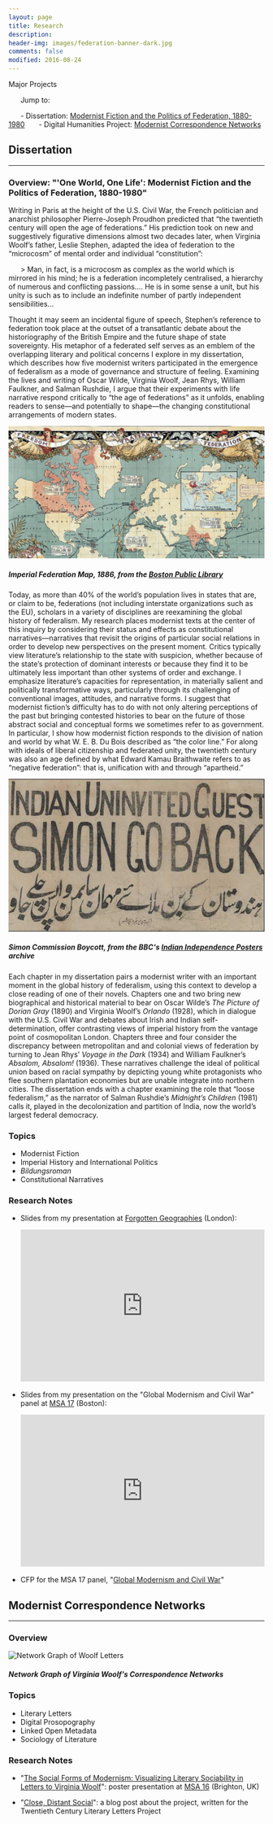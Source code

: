 ```yaml
---
layout: page
title: Research
description: 
header-img: images/federation-banner-dark.jpg
comments: false
modified: 2016-08-24
---
```


Major Projects  

&nbsp; &nbsp; &nbsp; Jump to:

&nbsp; &nbsp; &nbsp; - Dissertation: [Modernist Fiction and the Politics of Federation, 1880-1980](#dissertation)
&nbsp; &nbsp; &nbsp; - Digital Humanities Project: [Modernist Correspondence Networks](#dh)

## <a id="dissertation"></a>Dissertation
--------

### Overview: "'One World, One Life': Modernist Fiction and the Politics of Federation, 1880-1980"

Writing in Paris at the height of the U.S. Civil War, the French politician and anarchist philosopher Pierre-Joseph Proudhon predicted that “the twentieth century will open the age of federations.” His prediction took on new and suggestively figurative dimensions almost two decades later, when Virginia Woolf’s father, Leslie Stephen, adapted the idea of federation to the “microcosm” of mental order and individual “constitution”:

&nbsp; &nbsp; &nbsp; > Man, in fact, is a microcosm as complex as the world which is mirrored in his mind; he is a federation incompletely centralised, a hierarchy of numerous and conflicting passions…. He is in some sense a unit, but his unity is such as to include an indefinite number of partly independent sensibilities…

Thought it may seem an incidental figure of speech, Stephen’s reference to federation took place at the outset of a transatlantic debate about the historiography of the British Empire and the future shape of state sovereignty. His metaphor of a federated self serves as an emblem of the overlapping literary and political concerns I explore in my dissertation, which describes how five modernist writers participated in the emergence of federalism as a mode of governance and structure of feeling. Examining the lives and writing of Oscar Wilde, Virginia Woolf, Jean Rhys, William Faulkner, and Salman Rushdie, I argue that their experiments with life narrative respond critically to “the age of federations” as it unfolds, enabling readers to sense—and potentially to shape—the changing constitutional arrangements of modern states.

![Imperial Federation Map, 1886](/images/federation-banner.jpg)

##### Imperial Federation Map, 1886, from the [Boston Public Library](http://maps.bpl.org/id/m8682)

Today, as more than 40% of the world’s population lives in states that are, or claim to be, federations (not including interstate organizations such as the EU), scholars in a variety of disciplines are reexamining the global history of federalism. My research places modernist texts at the center of this inquiry by considering their status and effects as constitutional narratives—narratives that revisit the origins of particular social relations in order to develop new perspectives on the present moment. Critics typically view literature’s relationship to the state with suspicion, whether because of the state’s protection of dominant interests or because they find it to be ultimately less important than other systems of order and exchange. I emphasize literature’s capacities for representation, in materially salient and politically transformative ways, particularly through its challenging of conventional images, attitudes, and narrative forms. I suggest that modernist fiction’s difficulty has to do with not only altering perceptions of the past but bringing contested histories to bear on the future of those abstract social and conceptual forms we sometimes refer to as government. In particular, I show how modernist fiction responds to the division of nation and world by what W. E. B. Du Bois described as “the color line.” For along with ideals of liberal citizenship and federated unity, the twentieth century was also an age defined by what Edward Kamau Braithwaite refers to as “negative federation”: that is, unification with and through “apartheid.”

![Simon Commission Boycott, 1928](/images/simon_boycott.jpg)

##### Simon Commission Boycott, from the BBC's [Indian Independence Posters](http://news.bbc.co.uk/2/shared/spl/hi/pop_ups/07/south_asia_indian_independence_posters/html/2.stm) archive

Each chapter in my dissertation pairs a modernist writer with an important moment in the global history of federalism, using this context to develop a close reading of one of their novels. Chapters one and two bring new biographical and historical material to bear on Oscar Wilde’s *The Picture of Dorian Gray* (1890) and Virginia Woolf’s *Orlando* (1928), which in dialogue with the U.S. Civil War and debates about Irish and Indian self-determination, offer contrasting views of imperial history from the vantage point of cosmopolitan London. Chapters three and four consider the discrepancy between metropolitan and and colonial views of federation by turning to Jean Rhys’ *Voyage in the Dark* (1934) and William Faulkner’s *Absalom, Absalom!* (1936). These narratives challenge the ideal of political union based on racial sympathy by depicting young white protagonists who flee southern plantation economies but are unable integrate into northern cities. The dissertation ends with a chapter examining the role that “loose federalism,” as the narrator of Salman Rushdie’s *Midnight’s Children* (1981) calls it, played in the decolonization and partition of India, now the world’s largest federal democracy.

### Topics

* Modernist Fiction
* Imperial History and International Politics
* *Bildungsroman*
* Constitutional Narratives

### Research Notes

* Slides from my presentation at [Forgotten Geographies](https://forgottengeographies.wordpress.com) (London):

&nbsp; &nbsp; &nbsp; <iframe src="https://docs.google.com/presentation/d/12vKbEabbdGe-T1uqYP5uymuUD15n-wSTDvzwglm7C2Y/embed?start=false&loop=false&delayms=3000" frameborder="0" width="480" height="299" allowfullscreen="true" mozallowfullscreen="true" webkitallowfullscreen="true"></iframe>

* Slides from my presentation on the "Global Modernism and Civil War" panel at [MSA 17](https://msa.press.jhu.edu/conferences/msa17/) (Boston):

&nbsp; &nbsp; &nbsp; <iframe src="https://docs.google.com/presentation/d/1zZrSmANFAClQyCWo1xgA6ehOKMNaMzLXItTySrivf0I/embed?start=false&amp;loop=false&amp;delayms=3000" width="480" height="299" frameborder="0" allowfullscreen="allowfullscreen"></iframe>

* CFP for the MSA 17 panel, "[Global Modernism and Civil War](https://www.academia.edu/20576153/Modernism_and_Civil_War_MSA_17_CFP_)"

## <a id="dh"></a>Modernist Correspondence Networks
-------

### Overview

![Network Graph of Woolf Letters](http://www.modmaps.net/tcllp/wp-content/uploads/2013/07/Woolf-Letters-Graph-Network.png)

##### Network Graph of Virginia Woolf's Correspondence Networks

### Topics

* Literary Letters
* Digital Prosopography
* Linked Open Metadata
* Sociology of Literature

### Research Notes

* "[The Social Forms of Modernism: Visualizing Literary Sociability in Letters to Virginia Woolf](https://www.academia.edu/5671883/The_Social_Forms_of_Modernism_Visualizing_Literary_Sociability_in_Letters_to_Virginia_Woolf)": poster presentation at [MSA 16](https://msa.press.jhu.edu/conferences/msa15/) (Brighton, UK)

* "[Close, Distant Social](http://www.modmaps.net/tcllp/close-distant-social-the-metadata-of-literary-history/)": a blog post about the project, written for the Twentieth Century Literary Letters Project
